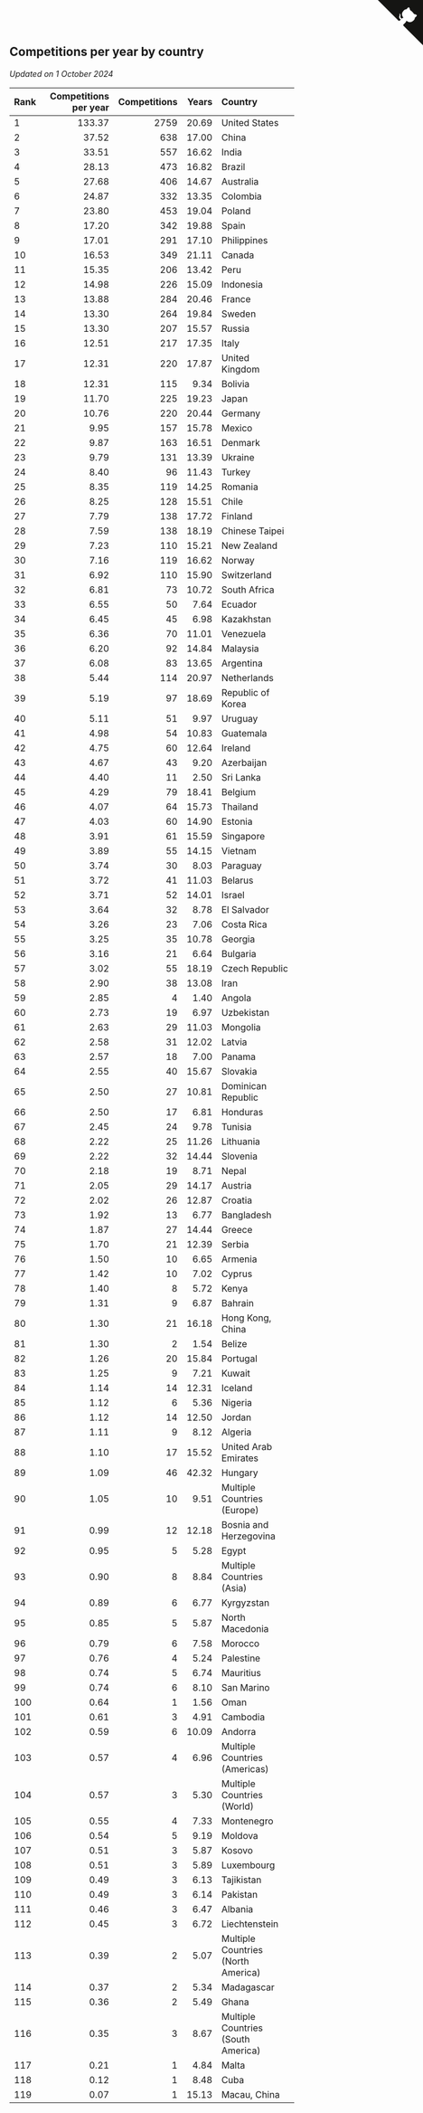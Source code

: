 ## Competitions per year by country

*Updated on  1 October 2024*

| Rank | Competitions per year | Competitions | Years | Country |
| :--- | ---: | ---: | ---: | :--- |
| 1 | 133.37 | 2759 | 20.69 | United States |
| 2 | 37.52 | 638 | 17.00 | China |
| 3 | 33.51 | 557 | 16.62 | India |
| 4 | 28.13 | 473 | 16.82 | Brazil |
| 5 | 27.68 | 406 | 14.67 | Australia |
| 6 | 24.87 | 332 | 13.35 | Colombia |
| 7 | 23.80 | 453 | 19.04 | Poland |
| 8 | 17.20 | 342 | 19.88 | Spain |
| 9 | 17.01 | 291 | 17.10 | Philippines |
| 10 | 16.53 | 349 | 21.11 | Canada |
| 11 | 15.35 | 206 | 13.42 | Peru |
| 12 | 14.98 | 226 | 15.09 | Indonesia |
| 13 | 13.88 | 284 | 20.46 | France |
| 14 | 13.30 | 264 | 19.84 | Sweden |
| 15 | 13.30 | 207 | 15.57 | Russia |
| 16 | 12.51 | 217 | 17.35 | Italy |
| 17 | 12.31 | 220 | 17.87 | United Kingdom |
| 18 | 12.31 | 115 | 9.34 | Bolivia |
| 19 | 11.70 | 225 | 19.23 | Japan |
| 20 | 10.76 | 220 | 20.44 | Germany |
| 21 | 9.95 | 157 | 15.78 | Mexico |
| 22 | 9.87 | 163 | 16.51 | Denmark |
| 23 | 9.79 | 131 | 13.39 | Ukraine |
| 24 | 8.40 | 96 | 11.43 | Turkey |
| 25 | 8.35 | 119 | 14.25 | Romania |
| 26 | 8.25 | 128 | 15.51 | Chile |
| 27 | 7.79 | 138 | 17.72 | Finland |
| 28 | 7.59 | 138 | 18.19 | Chinese Taipei |
| 29 | 7.23 | 110 | 15.21 | New Zealand |
| 30 | 7.16 | 119 | 16.62 | Norway |
| 31 | 6.92 | 110 | 15.90 | Switzerland |
| 32 | 6.81 | 73 | 10.72 | South Africa |
| 33 | 6.55 | 50 | 7.64 | Ecuador |
| 34 | 6.45 | 45 | 6.98 | Kazakhstan |
| 35 | 6.36 | 70 | 11.01 | Venezuela |
| 36 | 6.20 | 92 | 14.84 | Malaysia |
| 37 | 6.08 | 83 | 13.65 | Argentina |
| 38 | 5.44 | 114 | 20.97 | Netherlands |
| 39 | 5.19 | 97 | 18.69 | Republic of Korea |
| 40 | 5.11 | 51 | 9.97 | Uruguay |
| 41 | 4.98 | 54 | 10.83 | Guatemala |
| 42 | 4.75 | 60 | 12.64 | Ireland |
| 43 | 4.67 | 43 | 9.20 | Azerbaijan |
| 44 | 4.40 | 11 | 2.50 | Sri Lanka |
| 45 | 4.29 | 79 | 18.41 | Belgium |
| 46 | 4.07 | 64 | 15.73 | Thailand |
| 47 | 4.03 | 60 | 14.90 | Estonia |
| 48 | 3.91 | 61 | 15.59 | Singapore |
| 49 | 3.89 | 55 | 14.15 | Vietnam |
| 50 | 3.74 | 30 | 8.03 | Paraguay |
| 51 | 3.72 | 41 | 11.03 | Belarus |
| 52 | 3.71 | 52 | 14.01 | Israel |
| 53 | 3.64 | 32 | 8.78 | El Salvador |
| 54 | 3.26 | 23 | 7.06 | Costa Rica |
| 55 | 3.25 | 35 | 10.78 | Georgia |
| 56 | 3.16 | 21 | 6.64 | Bulgaria |
| 57 | 3.02 | 55 | 18.19 | Czech Republic |
| 58 | 2.90 | 38 | 13.08 | Iran |
| 59 | 2.85 | 4 | 1.40 | Angola |
| 60 | 2.73 | 19 | 6.97 | Uzbekistan |
| 61 | 2.63 | 29 | 11.03 | Mongolia |
| 62 | 2.58 | 31 | 12.02 | Latvia |
| 63 | 2.57 | 18 | 7.00 | Panama |
| 64 | 2.55 | 40 | 15.67 | Slovakia |
| 65 | 2.50 | 27 | 10.81 | Dominican Republic |
| 66 | 2.50 | 17 | 6.81 | Honduras |
| 67 | 2.45 | 24 | 9.78 | Tunisia |
| 68 | 2.22 | 25 | 11.26 | Lithuania |
| 69 | 2.22 | 32 | 14.44 | Slovenia |
| 70 | 2.18 | 19 | 8.71 | Nepal |
| 71 | 2.05 | 29 | 14.17 | Austria |
| 72 | 2.02 | 26 | 12.87 | Croatia |
| 73 | 1.92 | 13 | 6.77 | Bangladesh |
| 74 | 1.87 | 27 | 14.44 | Greece |
| 75 | 1.70 | 21 | 12.39 | Serbia |
| 76 | 1.50 | 10 | 6.65 | Armenia |
| 77 | 1.42 | 10 | 7.02 | Cyprus |
| 78 | 1.40 | 8 | 5.72 | Kenya |
| 79 | 1.31 | 9 | 6.87 | Bahrain |
| 80 | 1.30 | 21 | 16.18 | Hong Kong, China |
| 81 | 1.30 | 2 | 1.54 | Belize |
| 82 | 1.26 | 20 | 15.84 | Portugal |
| 83 | 1.25 | 9 | 7.21 | Kuwait |
| 84 | 1.14 | 14 | 12.31 | Iceland |
| 85 | 1.12 | 6 | 5.36 | Nigeria |
| 86 | 1.12 | 14 | 12.50 | Jordan |
| 87 | 1.11 | 9 | 8.12 | Algeria |
| 88 | 1.10 | 17 | 15.52 | United Arab Emirates |
| 89 | 1.09 | 46 | 42.32 | Hungary |
| 90 | 1.05 | 10 | 9.51 | Multiple Countries (Europe) |
| 91 | 0.99 | 12 | 12.18 | Bosnia and Herzegovina |
| 92 | 0.95 | 5 | 5.28 | Egypt |
| 93 | 0.90 | 8 | 8.84 | Multiple Countries (Asia) |
| 94 | 0.89 | 6 | 6.77 | Kyrgyzstan |
| 95 | 0.85 | 5 | 5.87 | North Macedonia |
| 96 | 0.79 | 6 | 7.58 | Morocco |
| 97 | 0.76 | 4 | 5.24 | Palestine |
| 98 | 0.74 | 5 | 6.74 | Mauritius |
| 99 | 0.74 | 6 | 8.10 | San Marino |
| 100 | 0.64 | 1 | 1.56 | Oman |
| 101 | 0.61 | 3 | 4.91 | Cambodia |
| 102 | 0.59 | 6 | 10.09 | Andorra |
| 103 | 0.57 | 4 | 6.96 | Multiple Countries (Americas) |
| 104 | 0.57 | 3 | 5.30 | Multiple Countries (World) |
| 105 | 0.55 | 4 | 7.33 | Montenegro |
| 106 | 0.54 | 5 | 9.19 | Moldova |
| 107 | 0.51 | 3 | 5.87 | Kosovo |
| 108 | 0.51 | 3 | 5.89 | Luxembourg |
| 109 | 0.49 | 3 | 6.13 | Tajikistan |
| 110 | 0.49 | 3 | 6.14 | Pakistan |
| 111 | 0.46 | 3 | 6.47 | Albania |
| 112 | 0.45 | 3 | 6.72 | Liechtenstein |
| 113 | 0.39 | 2 | 5.07 | Multiple Countries (North America) |
| 114 | 0.37 | 2 | 5.34 | Madagascar |
| 115 | 0.36 | 2 | 5.49 | Ghana |
| 116 | 0.35 | 3 | 8.67 | Multiple Countries (South America) |
| 117 | 0.21 | 1 | 4.84 | Malta |
| 118 | 0.12 | 1 | 8.48 | Cuba |
| 119 | 0.07 | 1 | 15.13 | Macau, China |


<a href="https://github.com/JustinTimeCuber/wca_statistics" class="github-corner" aria-label="View source on Github"><svg width="80" height="80" viewBox="0 0 250 250" style="fill:#151513; color:#fff; position: absolute; top: 0; border: 0; right: 0;" aria-hidden="true"><path d="M0,0 L115,115 L130,115 L142,142 L250,250 L250,0 Z"></path><path d="M128.3,109.0 C113.8,99.7 119.0,89.6 119.0,89.6 C122.0,82.7 120.5,78.6 120.5,78.6 C119.2,72.0 123.4,76.3 123.4,76.3 C127.3,80.9 125.5,87.3 125.5,87.3 C122.9,97.6 130.6,101.9 134.4,103.2" fill="currentColor" style="transform-origin: 130px 106px;" class="octo-arm"></path><path d="M115.0,115.0 C114.9,115.1 118.7,116.5 119.8,115.4 L133.7,101.6 C136.9,99.2 139.9,98.4 142.2,98.6 C133.8,88.0 127.5,74.4 143.8,58.0 C148.5,53.4 154.0,51.2 159.7,51.0 C160.3,49.4 163.2,43.6 171.4,40.1 C171.4,40.1 176.1,42.5 178.8,56.2 C183.1,58.6 187.2,61.8 190.9,65.4 C194.5,69.0 197.7,73.2 200.1,77.6 C213.8,80.2 216.3,84.9 216.3,84.9 C212.7,93.1 206.9,96.0 205.4,96.6 C205.1,102.4 203.0,107.8 198.3,112.5 C181.9,128.9 168.3,122.5 157.7,114.1 C157.9,116.9 156.7,120.9 152.7,124.9 L141.0,136.5 C139.8,137.7 141.6,141.9 141.8,141.8 Z" fill="currentColor" class="octo-body"></path></svg></a><style>.github-corner:hover .octo-arm{animation:octocat-wave 560ms ease-in-out}@keyframes octocat-wave{0%,100%{transform:rotate(0)}20%,60%{transform:rotate(-25deg)}40%,80%{transform:rotate(10deg)}}@media (max-width:500px){.github-corner:hover .octo-arm{animation:none}.github-corner .octo-arm{animation:octocat-wave 560ms ease-in-out}}</style>
